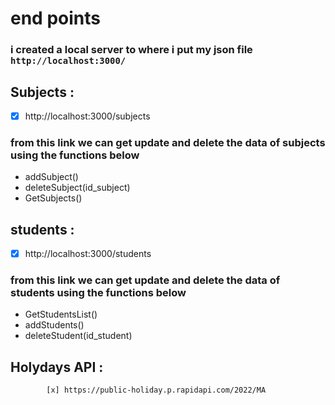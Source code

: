 # end points

### i created a local server to where i put my json file `http://localhost:3000/`

## Subjects : 
- [x] http://localhost:3000/subjects

### from this link we can get update and delete the data of subjects using the functions below

- addSubject()
- deleteSubject(id_subject)
- GetSubjects()

## students : 
- [x]  http://localhost:3000/students

### from this link we can get update and delete the data of students using the functions below 

- GetStudentsList()
- addStudents()
- deleteStudent(id_student)

## Holydays API :
            [x] https://public-holiday.p.rapidapi.com/2022/MA